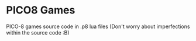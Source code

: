 # PICO8 Games
 PICO-8 games source code in .p8 lua files
 (Don't worry about imperfections within the source code :B)